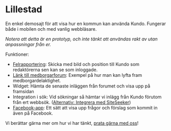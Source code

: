 Lillestad
=========

En enkel demosajt för att visa hur en kommun kan använda Kundo. Fungerar både i mobilen och med vanlig webbläsare.

*Notera att detta är en prototyp, och inte tänkt att användas rakt av utan anpassningar från er.*

Funktioner:

* [Felrapportering](http://blogg.kundo.se/kommunal-felrapportering-med-kundo/): Skicka med bild och position till Kundo som redaktörerna sen kan se som inloggade.
* [Länk till medborgarforum](https://kundo.se/org/lillestads-kommun/): Exempel på hur man kan lyfta fram medborgardelaktighet.
* Widget: Hämta de senaste inläggen från forumet och visa upp på framsidan
* Integration i sök: Vid sökningar så hämtar vi inlägg från Kundo förutom från ert webbsök. ([Alternativ: Integrera med SiteSeeker](http://blogg.kundo.se/sa-latt-indexerar-du-kundo-med-siteseeker/))
* [Facebook-app](https://www.facebook.com/pages/Lillestads-kommun/128772083897828?sk=app_111434185605659): Ett sätt att visa upp frågor och förslag som kommit in även på Facebook.

Vi berättar gärna mer om hur vi har tänkt, [prata gärna med oss](https://kundo.se/contact/)!
